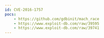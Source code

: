 ```yaml
---
id: CVE-2016-1757
pocs:
    - https://github.com/gdbinit/mach_race
    - https://www.exploit-db.com/raw/39595
    - https://www.exploit-db.com/raw/39741
---
```

